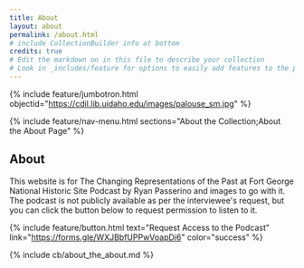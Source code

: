 ```yaml
---
title: About
layout: about
permalink: /about.html
# include CollectionBuilder info at bottom
credits: true
# Edit the markdown on in this file to describe your collection
# Look in _includes/feature for options to easily add features to the page
---
```


{% include feature/jumbotron.html objectid="https://cdil.lib.uidaho.edu/images/palouse_sm.jpg" %}

{% include feature/nav-menu.html sections="About the Collection;About the About Page" %}

## About 
This website is for The Changing Representations of the Past at Fort George National Historic Site Podcast by Ryan Passerino and images to go with it. The podcast is not publicly available as per the interviewee's request, but you can click the button below to request permission to listen to it.

{% include feature/button.html text="Request Access to the Podcast" link="https://forms.gle/WXJBbfUPPwVoapDi6" color="success" %}

<!-- IMPORTANT!!! DELETE this comment and the include below when you are finished editing this page for your collection. The include below introduces about page features. They will show up on your collection's about page until you delete it.  -->
{% include cb/about_the_about.md %} 
